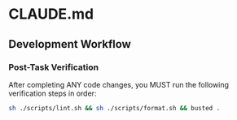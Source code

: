# CLAUDE.md

## Development Workflow

### Post-Task Verification

After completing ANY code changes, you MUST run the following verification steps in order:

```bash
sh ./scripts/lint.sh && sh ./scripts/format.sh && busted .
```
